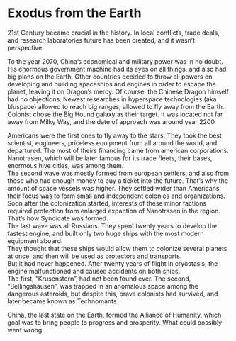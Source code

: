 <h1>Exodus from the Earth</h1>
<p>21st Century became crucial in the history. In local conflicts, trade deals, and research laboratories future has been created, and it wasn’t perspective. </p>
<p>To the year 2070, China’s economical and military power was in no doubt. His enormous government machine had its eyes on all things, and also had big plans on the Earth. Other countries decided to throw all powers on developing and building spaceships and engines in order to escape the planet, leaving it on Dragon’s mercy. Of course, the Chinese Dragon himself had no objections.
Newest researches in hyperspace technologies (aka bluspace) allowed to reach big ranges, allowed to fly away from the Earth. Colonist chose the Big Hound galaxy as their target. It was located not far away from Milky Way, and the date of approach was around year 2200</p>
<p>Americans were the first ones to fly away to the stars. They took the best scientist, engineers, priceless equipment from all around the world, and departured. The most of theirs financing came from american corporations. Nanotrasen, which will be later famous for its trade fleets, their bases, enormous hive cities, was among them. 
<br>The second wave was mostly formed from european settlers, and also from those who had enough money to buy a ticket into the future. That’s why the amount of space vessels was higher. 
They settled wider than Americans, their focus was to form small and independent colonies and organizations. Soon after the colonization started, interests of these minor factions required protection from enlarged expantion of Nanotrasen in the region. That’s how Syndicate was formed.
<br>The last wave was all Russians. They spent twenty years to develop the fastest engine, and built only two huge ships with the most modern equipment aboard. 
<br>They thought that these ships would allow them to colonize several planets at once, and then will be used as protectors and transports. 
<br>But it had never happened. After twenty years of flight in cryostasis, the engine malfunctioned and caused accidents on both ships. 
<br>The first, “Krusenstern”, had not been found ever. The second, “Bellingshausen”, was trapped in an anomalous space among the dangerous asteroids, but despite this, brave colonists had survived, and later became known as Technomants.</p>

<p>China, the last state on the Earth, formed the Alliance of Humanity, which goal was to bring people to progress and prosperity. 
What could possibly went wrong.</p>

